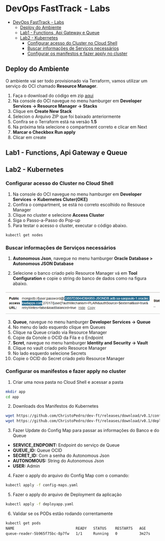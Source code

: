 # DevOps FastTrack - Labs

- [DevOps FastTrack - Labs](#devops-fasttrack---labs)
  - [Deploy do Ambiente](#deploy-do-ambiente)
  - [Lab1 - Functions, Api Gateway e Queue](#lab1---functions-api-gateway-e-queue)
  - [Lab2 - Kubernetes](#lab2---kubernetes)
    - [Configurar acesso do Cluster no Cloud Shell](#configurar-acesso-do-cluster-no-cloud-shell)
    - [Buscar informações de Serviços necessários](#buscar-informações-de-serviços-necessários)
    - [Configurar os manifestos e fazer apply no cluster](#configurar-os-manifestos-e-fazer-apply-no-cluster)

## Deploy do Ambiente

O ambiente vai ser todo provisionado via Terraform, vamos utilizar um serviço do OCI chamado **Resource Manager**.

1. Faça o download do código em zip [aqui](https://github.com/ChristoPedro/dev-ft/releases/download/v0.1/terraform.zip)
2. Na console do OCI navegue no menu hamburger em **Developer Services -> Resource Manager -> Stacks**
3. Clique em **Create New Stack**
4. Selecion o Arquivo ZIP que foi baixado anteriormente
5. Confira se o Terraform está na versão **1.5**
6. Na próxima tela selecione o compartment correto e clicar em Next
7. **Marcar o Checkbox Run apply**
8. Clicar em create

## Lab1 - Functions, Api Gateway e Queue

## Lab2 - Kubernetes

### Configurar acesso do Cluster no Cloud Shell

1. Na console do OCI navegue no menu hamburger em **Developer Services -> Kubernetes Cluter(OKE)**
2. Confira o compartment, se está no correto escolhido no Resouce Manager
3. Clique no cluster e selecione **Access Cluster**
4. Siga o Passo-a-Passo do Pop-up
5. Para testar o acesso o cluster, executar o código abaixo.

```bash
kubectl get nodes
```
### Buscar informações de Serviços necessários

1. **Autonomous Json**, navegue no menu hamburger **Oracle Database > Autonomous JSON Database**
   
2. Selecione o banco criado pelo Resource Manager vá em **Tool Configuration** e copie o string do banco de dados como na figura abaixo.

![String banco de dados](/images/autonomous-string.png)

3. **Queue**, navegue no menu hamburger **Developer Services -> Queue**
4. No menu do lado esquerdo clique em Queues
5. Clique na Queue criado via Resource Manager
6. Copie da Conole o OCID da Fila e o Endpoint
7. **Scret**, navegue no menu hamburger **Identity and Security -> Vault**
8. Clique no vault criado pelo Resource Manager
9. No lado esquerdo selecione Secrets
10. Copie o OCID do Secret criado pelo Resource Manager

### Configurar os manifestos e fazer apply no cluster

1. Criar uma nova pasta no Cloud Shell e acessar a pasta

```bash
mkdir app
cd app
```
2. Downloads dos Manifestos do Kubernetes

```bash
wget https://github.com/ChristoPedro/dev-ft/releases/download/v0.1/config-maps.yaml
wget https://github.com/ChristoPedro/dev-ft/releases/download/v0.1/deployapp.yaml
```
3. Fazer Update do Config Map para passar as informações do Banco e do Queue

- **SERVICE_ENDPOINT:** Endpoint do serviço de Queue
- **QUEUE_ID:** Queue OCID
- **SECRET_ID:** Com a senha do Autonomous Json
- **AUTONOMOUS:** String do Autonomous Json
- **USER:** Admin

4. Fazer o apply do arquivo do Config Map com o comando:

```bash
kubectl apply -f config-maps.yaml
```

5. Fazer o apply do arquivo de Deployment da aplicação

```bash
kubectl apply -f deployapp.yaml
```

6. Validar se os PODs estão rodando correntamente

```bash
kubectl get pods
NAME                            READY   STATUS    RESTARTS   AGE
queue-reader-5b965f75bc-8p7fw   1/1     Running   0          3m27s
```